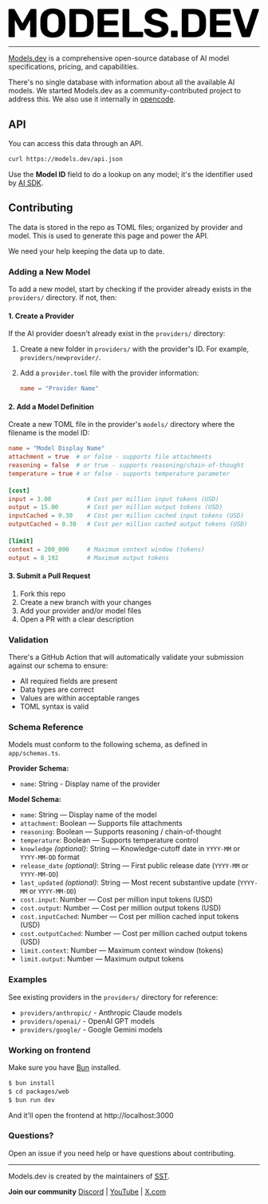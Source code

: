 <p align="center">
  <a href="https://models.dev">
    <picture>
      <source srcset="./logo-dark.svg" media="(prefers-color-scheme: dark)">
      <source srcset="./logo-light.svg" media="(prefers-color-scheme: light)">
      <img src="./logo-light.svg" alt="Models.dev logo">
    </picture>
  </a>
</p>

---

[Models.dev](https://models.dev) is a comprehensive open-source database of AI model specifications, pricing, and capabilities.

There's no single database with information about all the available AI models. We started Models.dev as a community-contributed project to address this. We also use it internally in [opencode](https://opencode.ai).

## API

You can access this data through an API.

```bash
curl https://models.dev/api.json
```

Use the **Model ID** field to do a lookup on any model; it's the identifier used by [AI SDK](https://ai-sdk.dev/).

## Contributing

The data is stored in the repo as TOML files; organized by provider and model. This is used to generate this page and power the API.

We need your help keeping the data up to date.

### Adding a New Model

To add a new model, start by checking if the provider already exists in the `providers/` directory. If not, then:

#### 1. Create a Provider

If the AI provider doesn't already exist in the `providers/` directory:

1. Create a new folder in `providers/` with the provider's ID. For example, `providers/newprovider/`.
2. Add a `provider.toml` file with the provider information:

   ```toml
   name = "Provider Name"
   ```

#### 2. Add a Model Definition

Create a new TOML file in the provider's `models/` directory where the filename is the model ID:

```toml
name = "Model Display Name"
attachment = true  # or false - supports file attachments
reasoning = false  # or true - supports reasoning/chain-of-thought
temperature = true # or false - supports temperature parameter

[cost]
input = 3.00          # Cost per million input tokens (USD)
output = 15.00        # Cost per million output tokens (USD)
inputCached = 0.30    # Cost per million cached input tokens (USD)
outputCached = 0.30   # Cost per million cached output tokens (USD)

[limit]
context = 200_000     # Maximum context window (tokens)
output = 8_192        # Maximum output tokens
```

#### 3. Submit a Pull Request

1. Fork this repo
2. Create a new branch with your changes
3. Add your provider and/or model files
4. Open a PR with a clear description

### Validation

There's a GitHub Action that will automatically validate your submission against our schema to ensure:

- All required fields are present
- Data types are correct
- Values are within acceptable ranges
- TOML syntax is valid

### Schema Reference

Models must conform to the following schema, as defined in `app/schemas.ts`.

**Provider Schema:**

- `name`: String - Display name of the provider

**Model Schema:**

- `name`: String — Display name of the model
- `attachment`: Boolean — Supports file attachments
- `reasoning`: Boolean — Supports reasoning / chain-of-thought
- `temperature`: Boolean — Supports temperature control
- `knowledge` _(optional)_: String — Knowledge-cutoff date in `YYYY-MM` or `YYYY-MM-DD` format
- `release_date` _(optional)_: String — First public release date (`YYYY-MM` or `YYYY-MM-DD`)
- `last_updated` _(optional)_: String — Most recent substantive update (`YYYY-MM` or `YYYY-MM-DD`)
- `cost.input`: Number — Cost per million input tokens (USD)
- `cost.output`: Number — Cost per million output tokens (USD)
- `cost.inputCached`: Number — Cost per million cached input tokens (USD)
- `cost.outputCached`: Number — Cost per million cached output tokens (USD)
- `limit.context`: Number — Maximum context window (tokens)
- `limit.output`: Number — Maximum output tokens

### Examples

See existing providers in the `providers/` directory for reference:

- `providers/anthropic/` - Anthropic Claude models
- `providers/openai/` - OpenAI GPT models
- `providers/google/` - Google Gemini models

### Working on frontend

Make sure you have [Bun](https://bun.sh/) installed.

```bash
$ bun install
$ cd packages/web
$ bun run dev
```

And it'll open the frontend at http://localhost:3000

### Questions?

Open an issue if you need help or have questions about contributing.

---

Models.dev is created by the maintainers of [SST](https://sst.dev).

**Join our community** [Discord](https://sst.dev/discord) | [YouTube](https://www.youtube.com/c/sst-dev) | [X.com](https://x.com/SST_dev)
